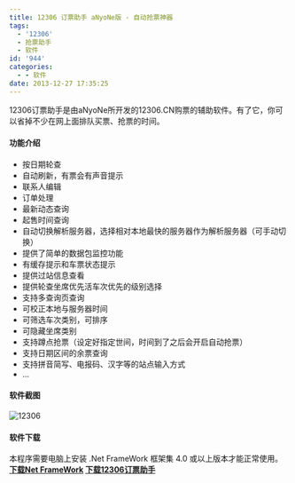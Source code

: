 ```yaml
---
title: 12306 订票助手 aNyoNe版 - 自动抢票神器
tags:
  - '12306'
  - 抢票助手
  - 软件
id: '944'
categories:
  - - 软件
date: 2013-12-27 17:35:25
---
```


12306订票助手是由aNyoNe所开发的12306.CN购票的辅助软件。有了它，你可以省掉不少在网上面排队买票、抢票的时间。

#### 功能介绍

*   按日期轮查
*   自动刷新，有票会有声音提示
*   联系人编辑
*   订单处理
*   最新动态查询
*   起售时间查询
*   自动切换解析服务器，选择相对本地最快的服务器作为解析服务器（可手动切换）
*   提供了简单的数据包监控功能
*   有缓存提示和车票状态提示
*   提供过站信息查看
*   提供轮查坐席优先活车次优先的级别选择
*   支持多查询页查询
*   可校正本地与服务器时间
*   可筛选车次类别，可排序
*   可隐藏坐席类别
*   支持蹲点抢票（设定好指定世间，时间到了之后会开启自动抢票）
*   支持日期区间的余票查询
*   支持拼音简写、电报码、汉字等的站点输入方式
*   …

#### 软件截图

![12306](http://vsnote.test/wp-content/uploads/2013/12/12306.png)

#### 软件下载

本程序需要电脑上安装 .Net FrameWork 框架集 4.0 或以上版本才能正常使用。 **[**下载**Net FrameWork](http://download.microsoft.com/download/9/5/A/95A9616B-7A37-4AF6-BC36-D6EA96C8DAAE/dotNetFx40_Full_x86_x64.exe) [下载12306订票助手](http://pan.baidu.com/s/1ntFKjv7)[](http://download.microsoft.com/download/9/5/A/95A9616B-7A37-4AF6-BC36-D6EA96C8DAAE/dotNetFx40_Full_x86_x64.exe)**
